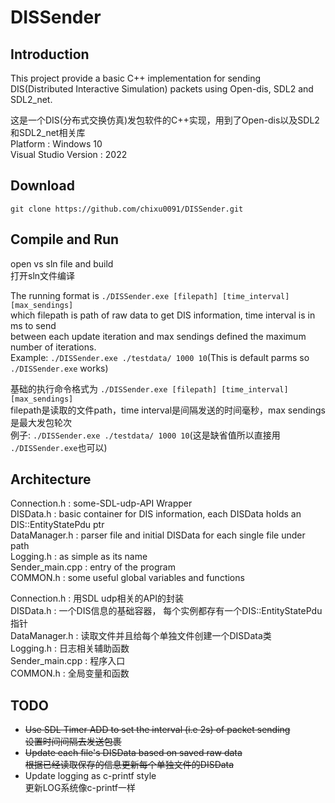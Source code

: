 # DISSender

## Introduction
This project provide a basic C++ implementation for sending DIS(Distributed Interactive Simulation) packets
using Open-dis, SDL2 and SDL2_net.  

这是一个DIS(分布式交换仿真)发包软件的C++实现，用到了Open-dis以及SDL2和SDL2_net相关库  
Platform : Windows 10  
Visual Studio Version : 2022  

## Download
`git clone https://github.com/chixu0091/DISSender.git`  

## Compile and Run
open vs sln file and build  
打开sln文件编译  

The running format is `./DISSender.exe [filepath] [time_interval] [max_sendings]`  
which filepath is path of raw data to get DIS information, time interval is in ms to send  
between each update iteration and max sendings defined the maximum number of iterations.  
Example: `./DISSender.exe ./testdata/ 1000 10`(This is default parms so `./DISSender.exe` works)  

基础的执行命令格式为 `./DISSender.exe [filepath] [time_interval] [max_sendings]`  
filepath是读取的文件path，time interval是间隔发送的时间毫秒，max sendings是最大发包轮次  
例子: `./DISSender.exe ./testdata/ 1000 10`(这是缺省值所以直接用 `./DISSender.exe`也可以)  


## Architecture
Connection.h : some-SDL-udp-API Wrapper  
DISData.h : basic container for DIS information, each DISData holds an DIS::EntityStatePdu ptr  
DataManager.h : parser file and initial DISData for each single file under path  
Logging.h : as simple as its name  
Sender_main.cpp : entry of the program  
COMMON.h : some useful global variables and functions  

Connection.h : 用SDL udp相关的API的封装  
DISData.h : 一个DIS信息的基础容器， 每个实例都存有一个DIS::EntityStatePdu指针  
DataManager.h : 读取文件并且给每个单独文件创建一个DISData类  
Logging.h : 日志相关辅助函数  
Sender_main.cpp : 程序入口  
COMMON.h : 全局变量和函数  

## TODO
* ~~Use SDL Timer ADD to set the interval (i.e 2s) of packet sending~~  
  ~~设置时间间隔去发送包裹~~  
* ~~Update each file's DISData based on saved raw data~~  
  ~~根据已经读取保存的信息更新每个单独文件的DISData~~  
* Update logging as c-printf style  
  更新LOG系统像c-printf一样  
